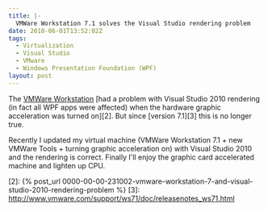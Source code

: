 ```yaml
---
title: |-
  VMWare Workstation 7.1 solves the Visual Studio rendering problem
date: 2010-06-01T13:52:02Z
tags:
  - Virtualization
  - Visual Studio
  - VMware
  - Windows Presentation Foundation (WPF)
layout: post
---
```

The [VMWare Workstation][1] [had a problem with Visual Studio 2010 rendering (in fact all WPF apps were affected) when the hardware graphic acceleration was turned on][2]. But since [version 7.1][3] this is no longer true.

Recently I updated my virtual machine (VMWare Workstation 7.1 + new VMWare Tools + turning graphic acceleration on) with Visual Studio 2010 and the rendering is correct. Finally I'll enjoy the graphic card accelerated machine and lighten up CPU.

[1]: http://www.vmware.com/products/workstation/
[2]: {% post_url 0000-00-00-231002-vmware-workstation-7-and-visual-studio-2010-rendering-problem %}
[3]: http://www.vmware.com/support/ws71/doc/releasenotes_ws71.html